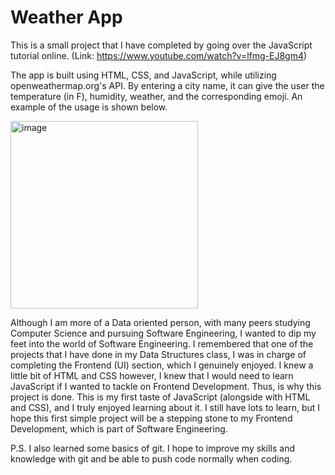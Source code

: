 # Weather App

This is a small project that I have completed by going over the JavaScript tutorial online. (Link: https://www.youtube.com/watch?v=lfmg-EJ8gm4)

The app is built using HTML, CSS, and JavaScript, while utilizing openweathermap.org's API. By entering a city name, it can give the user the temperature (in F), humidity, weather, and the corresponding emoji. An example of the usage is shown below.

<img width="300" alt="image" src="https://github.com/ykuw2/weather-app/assets/67178278/fc82772a-c75b-4cf8-bf88-50e932c06f66">

Although I am more of a Data oriented person, with many peers studying Computer Science and pursuing Software Engineering, I wanted to dip my feet into the world of Software Engineering.
I remembered that one of the projects that I have done in my Data Structures class, I was in charge of completing the Frontend (UI) section, which I genuinely enjoyed.
I knew a little bit of HTML and CSS however, I knew that I would need to learn JavaScript if I wanted to tackle on Frontend Development. Thus, is why this project is done. This is my first taste of JavaScript (alongside with HTML and CSS), and I truly enjoyed learning about it.
I still have lots to learn, but I hope this first simple project will be a stepping stone to my Frontend Development, which is part of Software Engineering.

P.S. I also learned some basics of git. I hope to improve my skills and knowledge with git and be able to push code normally when coding. 
